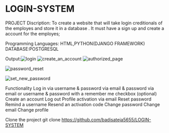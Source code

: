# LOGIN-SYSTEM

PROJECT Discription:
                       To create a website that will take  login creditionals  of the employes  and store it in a database . It must have a sign up and  create a account
                       for the employes;
                       
Programming Languages: HTML,PYTHON(DJANGO FRAMEWORK)
DATABASE:POSTGRESQL

Output:![login](https://user-images.githubusercontent.com/107356682/208462896-075afe7b-69f4-4fac-abcf-507e35c37ba7.png)
![create_an_account](https://user-images.githubusercontent.com/107356682/209317184-4abd81cf-f627-471e-9334-ba459b27d978.png)
![authorized_page](https://user-images.githubusercontent.com/107356682/209317223-96830153-4d11-48e5-82a7-c032e50b9367.png)

![password_reset](https://user-images.githubusercontent.com/107356682/209317253-7cdcf7a9-83b6-4683-8b47-baffb8b573c1.png)

 
![set_new_password](https://user-images.githubusercontent.com/107356682/209317276-4a5917ee-a470-47f3-aa7e-4c1c87d32310.png)

Functionality
Log in
via username & password
via email & password
via email or username & password
with a remember me checkbox (optional)
Create an account
Log out
Profile activation via email
Reset password
Remind a username
Resend an activation code
Change password
Change email
Change profile

Clone the project
git clone https://github.com/badisateja5655/LOGIN-SYSTEM



   


            
